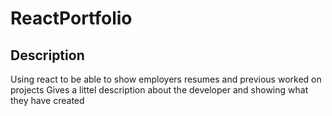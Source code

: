 # ReactPortfolio

## Description

Using react to be able to show employers resumes and previous worked on projects 
Gives a littel description about the developer and showing what they have created
